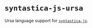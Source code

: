 # `syntastica-js-ursa`

Ursa language support for
[`syntastica-js`](https://www.npmjs.com/package/@syntastica/core).
